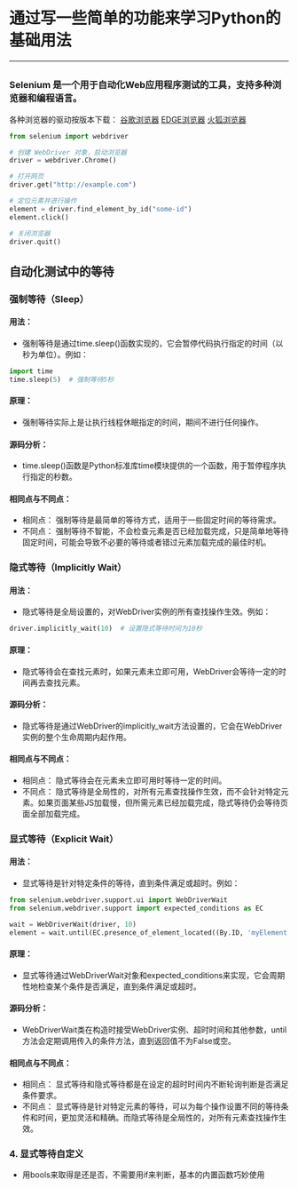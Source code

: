 # 通过写一些简单的功能来学习Python的基础用法
***


##
### Selenium 是一个用于自动化Web应用程序测试的工具，支持多种浏览器和编程语言。    
各种浏览器的驱动按版本下载：
[谷歌浏览器](https://registry.npmmirror.com/binary.html?path=chromedriver/)
[EDGE浏览器](https://registry.npmmirror.com/binary.html?path=edgedriver/)
[火狐浏览器](https://registry.npmmirror.com/binary.html?path=geckodriver/)  
```python
from selenium import webdriver

# 创建 WebDriver 对象，启动浏览器
driver = webdriver.Chrome()

# 打开网页
driver.get("http://example.com")

# 定位元素并进行操作
element = driver.find_element_by_id("some-id")
element.click()

# 关闭浏览器
driver.quit()
```


## 自动化测试中的等待

### 强制等待（Sleep）
#### 用法：
- 强制等待是通过time.sleep()函数实现的，它会暂停代码执行指定的时间（以秒为单位）。例如：

```python
import time
time.sleep(5)  # 强制等待5秒
```
#### 原理：
- 强制等待实际上是让执行线程休眠指定的时间，期间不进行任何操作。

#### 源码分析：
- time.sleep()函数是Python标准库time模块提供的一个函数，用于暂停程序执行指定的秒数。

#### 相同点与不同点：

- 相同点： 强制等待是最简单的等待方式，适用于一些固定时间的等待需求。
- 不同点： 强制等待不智能，不会检查元素是否已经加载完成，只是简单地等待固定时间，可能会导致不必要的等待或者错过元素加载完成的最佳时机。




### 隐式等待（Implicitly Wait）
#### 用法：
- 隐式等待是全局设置的，对WebDriver实例的所有查找操作生效。例如：

```python
driver.implicitly_wait(10)  # 设置隐式等待时间为10秒
```
#### 原理：
- 隐式等待会在查找元素时，如果元素未立即可用，WebDriver会等待一定的时间再去查找元素。

#### 源码分析：
- 隐式等待是通过WebDriver的implicitly_wait方法设置的，它会在WebDriver实例的整个生命周期内起作用。

#### 相同点与不同点：

- 相同点： 隐式等待会在元素未立即可用时等待一定的时间。
- 不同点： 隐式等待是全局性的，对所有元素查找操作生效，而不会针对特定元素。如果页面某些JS加载慢，但所需元素已经加载完成，隐式等待仍会等待页面全部加载完成。




### 显式等待（Explicit Wait）
#### 用法：
- 显式等待是针对特定条件的等待，直到条件满足或超时。例如：

```python
from selenium.webdriver.support.ui import WebDriverWait
from selenium.webdriver.support import expected_conditions as EC

wait = WebDriverWait(driver, 10)
element = wait.until(EC.presence_of_element_located((By.ID, 'myElement')))
```
#### 原理：
- 显式等待通过WebDriverWait对象和expected_conditions来实现，它会周期性地检查某个条件是否满足，直到条件满足或超时。

#### 源码分析：
- WebDriverWait类在构造时接受WebDriver实例、超时时间和其他参数，until方法会定期调用传入的条件方法，直到返回值不为False或空。

#### 相同点与不同点：

- 相同点： 显式等待和隐式等待都是在设定的超时时间内不断轮询判断是否满足条件要求。
- 不同点： 显式等待是针对特定元素的等待，可以为每个操作设置不同的等待条件和时间，更加灵活和精确。而隐式等待是全局性的，对所有元素查找操作生效。



### 4. 显式等待自定义
- 用bools来取得是还是否，不需要用if来判断，基本的内置函数巧妙使用



